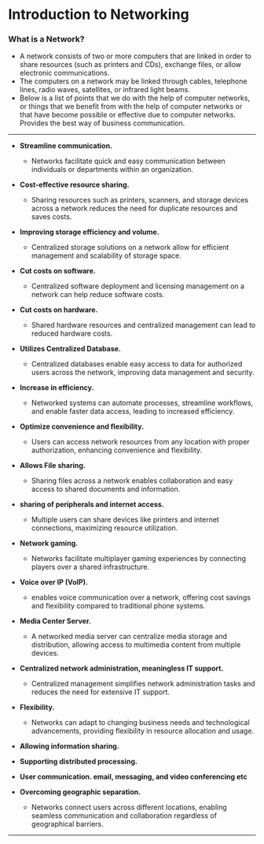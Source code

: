 # Introduction to Networking

### What is a Network? 

* A network consists of two or more computers that are linked in order to share resources (such as printers and CDs), exchange files, or allow electronic communications.
* The computers on a network may be linked through cables, telephone lines, radio waves, satellites, or infrared light beams.
* Below is a list of points that we do with the help of computer networks, or things that we benefit from with the help of computer networks or that have become possible or effective due to computer networks. Provides the best way of business communication. 

---
* __Streamline communication.__ 
	* Networks facilitate quick and easy communication between individuals or departments within an organization.

* __Cost-effective resource sharing.__ 
	* Sharing resources such as printers, scanners, and storage devices across a network reduces the need for duplicate resources and saves costs.

* __Improving storage efficiency and volume.__ 
	* Centralized storage solutions on a network allow for efficient management and scalability of storage space.

* __Cut costs on software.__ 
	* Centralized software deployment and licensing management on a network can help reduce software costs.

* __Cut costs on hardware.__ 
	* Shared hardware resources and centralized management can lead to reduced hardware costs.

* __Utilizes Centralized Database.__ 
	* Centralized databases enable easy access to data for authorized users across the network, improving data management and security.

* __Increase in efficiency.__ 
	* Networked systems can automate processes, streamline workflows, and enable faster data access, leading to increased efficiency.

* __Optimize convenience and flexibility.__
	* Users can access network resources from any location with proper authorization, enhancing convenience and flexibility.

* __Allows File sharing.__ 
	* Sharing files across a network enables collaboration and easy access to shared documents and information.

* __sharing of peripherals and internet access.__ 
	* Multiple users can share devices like printers and internet connections, maximizing resource utilization.

* __Network gaming.__ 
	* Networks facilitate multiplayer gaming experiences by connecting players over a shared infrastructure.

* __Voice over IP (VoIP).__ 
	* enables voice communication over a network, offering cost savings and flexibility compared to traditional phone systems.

* __Media Center Server.__ 
	* A networked media server can centralize media storage and distribution, allowing access to multimedia content from multiple devices.

* __Centralized network administration, meaningless IT support.__ 
	* Centralized management simplifies network administration tasks and reduces the need for extensive IT support.

* __Flexibility.__
	* Networks can adapt to changing business needs and technological advancements, providing flexibility in resource allocation and usage.

* __Allowing information sharing.__ 

* __Supporting distributed processing.__ 

* __User communication. email, messaging, and video conferencing etc__

* __Overcoming geographic separation.__ 
	* Networks connect users across different locations, enabling seamless communication and collaboration regardless of geographical barriers.
---

